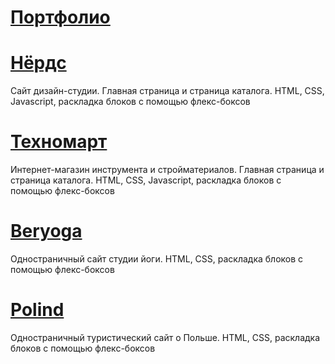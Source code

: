 # [Портфолио](https://irinaromanova.github.io/)

# [Нёрдс](https://irinaromanova.github.io/nerds/index.html)
Сайт дизайн-студии. Главная страница и страница каталога.
HTML, CSS, Javascript, раскладка блоков с помощью флекс-боксов

# [Техномарт](https://irinaromanova.github.io/technomart/index.html)
Интернет-магазин инструмента и стройматериалов. Главная страница и страница каталога.
HTML, CSS, Javascript, раскладка блоков с помощью флекс-боксов

# [Beryoga](https://irinaromanova.github.io/beryoga/index.html)
Одностраничный сайт студии йоги.
HTML, CSS, раскладка блоков с помощью флекс-боксов

# [Polind](http://irinaromanova.github.io/polind/index.html)
Одностраничный туристический сайт о Польше.
HTML, CSS, раскладка блоков с помощью флекс-боксов
